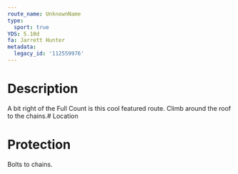 ```yaml
---
route_name: UnknownName
type:
  sport: true
YDS: 5.10d
fa: Jarrett Hunter
metadata:
  legacy_id: '112559976'
---
```

# Description
A bit right of the Full Count is this cool featured route.  Climb around the roof to the chains.# Location
# Protection
Bolts to chains.